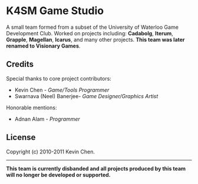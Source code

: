 K4SM Game Studio
==============

A small team formed from a subset of the University of Waterloo Game Development Club. Worked on projects including: 
**Cadabolg**, **Iterum**, **Grapple**, **Magellan**, **Icarus**, and many other projects. **This team was later renamed to Visionary Games**.

Credits
----------------

Special thanks to core project contributors:
+ Kevin Chen - *Game/Tools Programmer*
+ Swarnava (Neel) Banerjee- *Game Designer/Graphics Artist*

Honorable mentions:
+ Adnan Alam - *Programmer*


License
-------------
Copyright (c) 2010-2011 Kevin Chen.

______________

**This team is currently disbanded and all projects produced by this team will no longer be developed or supported.**
